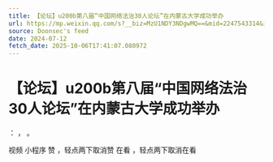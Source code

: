 ```yaml
---
title: 【论坛】u200b第八届“中国网络法治30人论坛”在内蒙古大学成功举办
url: https://mp.weixin.qq.com/s?__biz=MzU1NDY3NDgwMQ==&mid=2247543314&idx=1&sn=7ad29e1dd34b0404bbb36bf822ef9e56
source: Doonsec's feed
date: 2024-07-12
fetch_date: 2025-10-06T17:41:07.080972
---
```


# 【论坛】u200b第八届“中国网络法治30人论坛”在内蒙古大学成功举办

：
，
。

视频
小程序
赞
，轻点两下取消赞
在看
，轻点两下取消在看